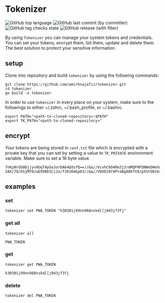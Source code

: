 # Tokenizer

![GitHub top language](https://img.shields.io/github/languages/top/amirhnajafiz/tokenizer)
![GitHub last commit (by committer)](https://img.shields.io/github/last-commit/amirhnajafiz/tokenizer)
![GitHub tag checks state](https://img.shields.io/github/checks-status/amirhnajafiz/tokenizer/v0.1.0)
![GitHub release (with filter)](https://img.shields.io/github/v/release/amirhnajafiz/tokenizer)

By using ```Tokenizer``` you can manage your system tokens and credentials. You can
set your tokens, encrypt them, list them, update and delete them. The best solution
to protect your sensitive information.

## setup

Clone into repository and build ```tokenizer``` by using the following commands:

```shell
git clone https://github.com/amirhnajafiz/tokenizer.git
cd tokenizer
go build -o tokenizer
```

In order to use ```tokenizer``` in every place on your system, make sure to the followings to
either ~/.zshrc, ~/.bash_profile, or ~/.bashrc.

```shell
export PATH="<path-to-cloned-repository>:$PATH"
export TK_PATH="<path-to-cloned-repository>"
```

## encrypt

Your tokens are being stored in ```conf.txt``` file which is encrypted with
a private key that you can set by setting a value to ```TK_PRIVATE``` environment
variable. Make sure to set a 16 byte value.

```text
7nKyNrGb0Djjyv9UqT4pGaJorDA64QdsfQ==//&&//VcvhC6O4Rm3j3rmMQFMFONWnDHeXus542G4cUydlpcn98cMxyTvBI1KdcJsM
2AX/7Q/EGjMYO/wE95BESCi2o/f381KmGp63//&&//VDUD18Y4P+aBg88kfV4/pXStObtm3trslVRSprAmpHPEMZGFhwD000KISds=
```

## examples

### set

```shell
tokenizer set PWA_TOKEN "h30301j99nn968nskd[[j043jf3fj"
```

### get all

```shell
tokenizer all 

PWA_TOKEN
```

### get

```shell
tokenizer get PWA_TOKEN

h30301j99nn968nskd[[j043jf3fj
```

### delete

```shell
tokenizer del PWA_TOKEN
```
